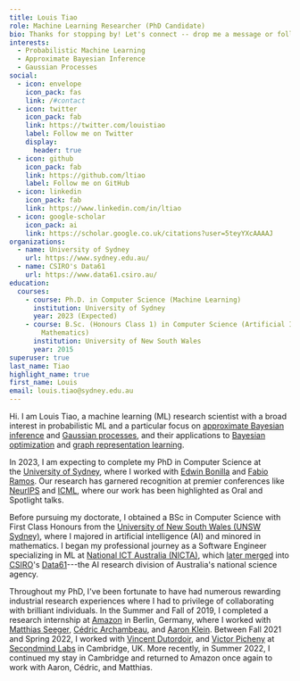 ```yaml
---
title: Louis Tiao
role: Machine Learning Researcher (PhD Candidate)
bio: Thanks for stopping by! Let's connect -- drop me a message or follow me
interests:
  - Probabilistic Machine Learning
  - Approximate Bayesian Inference
  - Gaussian Processes
social:
  - icon: envelope
    icon_pack: fas
    link: /#contact
  - icon: twitter
    icon_pack: fab
    link: https://twitter.com/louistiao
    label: Follow me on Twitter
    display:
      header: true
  - icon: github
    icon_pack: fab
    link: https://github.com/ltiao
    label: Follow me on GitHub
  - icon: linkedin
    icon_pack: fab
    link: https://www.linkedin.com/in/ltiao
  - icon: google-scholar
    icon_pack: ai
    link: https://scholar.google.co.uk/citations?user=5teyYXcAAAAJ
organizations:
  - name: University of Sydney
    url: https://www.sydney.edu.au/
  - name: CSIRO's Data61
    url: https://www.data61.csiro.au/
education:
  courses:
    - course: Ph.D. in Computer Science (Machine Learning)
      institution: University of Sydney
      year: 2023 (Expected)
    - course: B.Sc. (Honours Class 1) in Computer Science (Artificial Intelligence and
        Mathematics)
      institution: University of New South Wales
      year: 2015
superuser: true
last_name: Tiao
highlight_name: true
first_name: Louis
email: louis.tiao@sydney.edu.au
---
```


Hi. I am Louis Tiao, a machine learning (ML) research scientist with a broad 
interest in probabilistic ML and a particular focus 
on [approximate Bayesian inference](tag/gaussian-processes) 
and [Gaussian processes](tag/gaussian-processes), and their applications 
to [Bayesian optimization](tag/bayesian-optimization) 
and [graph representation learning](#).

In 2023, I am expecting to complete my PhD in Computer Science at  
the [University of Sydney](https://www.sydney.edu.au/),
where I worked with [Edwin Bonilla](#) and [Fabio Ramos](#).
Our research has garnered recognition at premier conferences like [NeurIPS](#) and [ICML](#), where our work has been highlighted as Oral and Spotlight talks.
<!-- Some of our work has been recognized at premier conferences 
such as [NeurIPS](#) and [ICML](#), where they have been highlighted as 
oral and spotlight talks. -->
Before pursuing my doctorate, I obtained a BSc in Computer Science with 
First Class Honours from 
the [University of New South Wales (UNSW Sydney)](https://www.unsw.edu.au/), 
where I majored in artificial intelligence (AI) and minored in mathematics.
I began my professional journey as a Software Engineer specializing in ML 
at [National ICT Australia (NICTA)](https://en.wikipedia.org/wiki/NICTA), 
which [later merged](https://www.zdnet.com/article/csiro-swallows-nicta-to-form-data61/) 
into [CSIRO](www.csiro.au)'s [Data61](https://research.csiro.au/data61/)---the 
AI research division of Australia's national science agency.

Throughout my PhD, I've been fortunate to have had numerous rewarding industrial 
research experiences where I had to privilege of collaborating with brilliant individuals. 
In the Summer and Fall of 2019, I completed a research internship at [Amazon](#)
in Berlin, Germany, where I worked with [Matthias Seeger](https://mseeger.github.io/), [Cédric Archambeau](http://www0.cs.ucl.ac.uk/staff/c.archambeau/), and [Aaron Klein](https://aaronkl.github.io/).
Between Fall 2021 and Spring 2022, I worked with [Vincent Dutordoir](#), 
and [Victor Picheny](#) at [Secondmind Labs](#) in Cambridge, UK. 
More recently, in Summer 2022, I continued my stay in Cambridge and returned to Amazon once again to work with Aaron, Cédric, and Matthias.

<!-- As a researcher, I am passionate about pushing the boundaries of machine learning, and I aspire to make meaningful contributions to the field. My journey has been enriched by the outstanding people I've had the opportunity to collaborate with, both in academia and industry. I look forward to continuing my exploration of cutting-edge ML techniques and their applications, driving innovation, and advancing the field for the benefit of society. -->

<!-- {{< icon name="download" pack="fas" >}} Download my {{< staticref "uploads/demo_resume.pdf" "newtab" >}}resumé{{< /staticref >}}. -->
